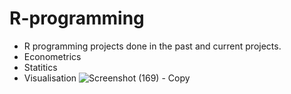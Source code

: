 # R-programming
- R programming projects done in the past and current projects.
- Econometrics
- Statitics
- Visualisation
![Screenshot (169) - Copy](https://user-images.githubusercontent.com/90310603/194727905-bf057886-e415-4c6d-b969-45933d8ca015.png)

